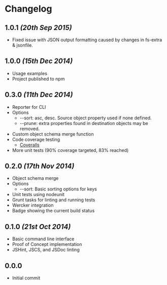 Changelog
=========

## 1.0.1 _(20th Sep 2015)_
* Fixed issue with JSON output formatting caused by changes in fs-extra &
  jsonfile.

## 1.0.0 _(15th Dec 2014)_
* Usage examples
* Project published to npm

## 0.3.0 _(11th Dec 2014)_
* Reporter for CLI
* Options
  * --sort: asc, desc. Source object property used if none defined.
  * --prune: extra properties found in destination objects may be removed.
* Custom object schema merge function
* Code coverage testing
  * [Coveralls](https://coveralls.io/)
* More unit tests (90% coverage targeted, 83% reached)

## 0.2.0 _(17th Nov 2014)_
* Object schema merge
* Options
  * --sort: Basic sorting options for keys
* Unit tests using nodeunit
* Grunt tasks for linting and running tests
* Wercker integration
* Badge showing the current build status

## 0.1.0 _(21st Oct 2014)_
* Basic command line interface
* Proof of Concept implementation
* JSHint, JSCS, and JSDoc linting

## 0.0.0
* Initial commit
